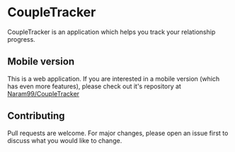 # CoupleTracker

CoupleTracker is an application which helps you track your relationship progress.

## Mobile version

This is a web application. If you are interested in a mobile version (which has even more features), please check out it's repository at [Naram99/CoupleTracker](https://github.com/Naram99/CoupleTracker)

## Contributing

Pull requests are welcome. For major changes, please open an issue first
to discuss what you would like to change.
